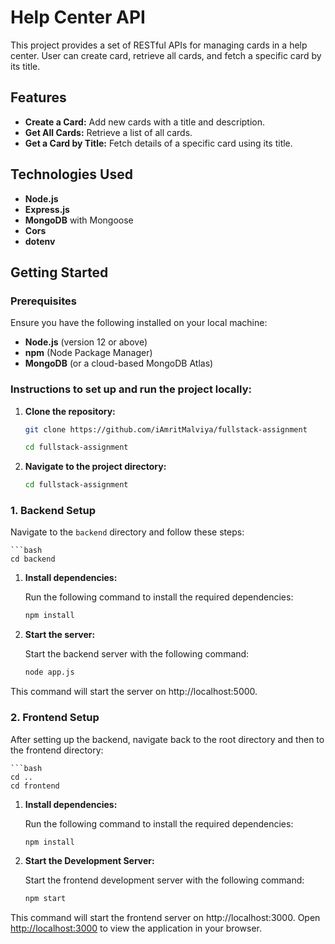 # Help Center API

This project provides a set of RESTful APIs for managing cards in a help center. User can create card, retrieve all cards, and fetch a specific card by its title.

## Features

- **Create a Card:** Add new cards with a title and description.
- **Get All Cards:** Retrieve a list of all cards.
- **Get a Card by Title:** Fetch details of a specific card using its title.

## Technologies Used

- **Node.js**
- **Express.js**
- **MongoDB** with Mongoose
- **Cors**
- **dotenv**

## Getting Started

### Prerequisites

Ensure you have the following installed on your local machine:

- **Node.js** (version 12 or above)
- **npm** (Node Package Manager)
- **MongoDB** (or a cloud-based MongoDB Atlas)

### Instructions to set up and run the project locally:

1. **Clone the repository:**

   ```bash
   git clone https://github.com/iAmritMalviya/fullstack-assignment
   
   cd fullstack-assignment
   ```


2. **Navigate to the project directory:**

   ```bash
   cd fullstack-assignment
   
### 1. Backend Setup

   Navigate to the `backend` directory and follow these steps:

    ```bash
    cd backend
    

1. **Install dependencies:**

   Run the following command to install the required dependencies:

   ```bash
   npm install
   

3. **Start the server:**

   Start the backend server with the following command:

   ```bash
   node app.js
   

  This command will start the server on http://localhost:5000.


### 2. Frontend Setup

   After setting up the backend, navigate back to the root directory and then to the frontend directory:

    ```bash
    cd ..
    cd frontend
    

1. **Install dependencies:**

   Run the following command to install the required dependencies:

   ```bash
   npm install
   

3. **Start the Development Server:**

   Start the frontend development server with the following command:

   ```bash
   npm start
   

This command will start the frontend server on http://localhost:3000.
Open [http://localhost:3000](http://localhost:3000) to view the application in your browser.
